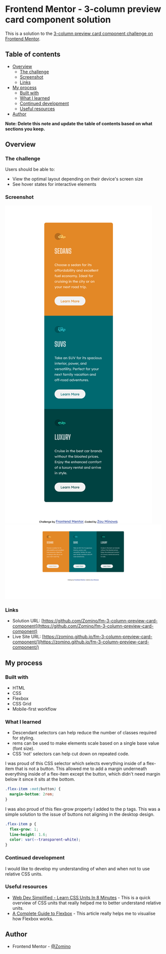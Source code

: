 # Frontend Mentor - 3-column preview card component solution

This is a solution to the [3-column preview card component challenge on Frontend Mentor](https://www.frontendmentor.io/challenges/3column-preview-card-component-pH92eAR2-).

## Table of contents

- [Overview](#overview)
  - [The challenge](#the-challenge)
  - [Screenshot](#screenshot)
  - [Links](#links)
- [My process](#my-process)
  - [Built with](#built-with)
  - [What I learned](#what-i-learned)
  - [Continued development](#continued-development)
  - [Useful resources](#useful-resources)
- [Author](#author)

**Note: Delete this note and update the table of contents based on what sections you keep.**

## Overview

### The challenge

Users should be able to:

- View the optimal layout depending on their device's screen size
- See hover states for interactive elements

### Screenshot

![](./screenshot-mobile.png)
![](./screenshot-desktop.png)

### Links

- Solution URL: [https://github.com/Zomino/fm-3-column-preview-card-component](https://github.com/Zomino/fm-3-column-preview-card-component)
- Live Site URL: [https://zomino.github.io/fm-3-column-preview-card-component/](https://zomino.github.io/fm-3-column-preview-card-component/)

## My process

### Built with

- HTML
- CSS
- Flexbox
- CSS Grid
- Mobile-first workflow

### What I learned

- Descendant selectors can help reduce the number of classes required for styling.
- rems can be used to make elements scale based on a single base value (font size).
- CSS 'not' selectors can help cut down on repeated code.

I was proud of this CSS selector which selects everything inside of a flex-item that is not a button. This allowed me to add a margin underneath everything inside of a flex-item except the button, which didn't need margin below it since it sits at the bottom.

```css
.flex-item :not(button) {
  margin-bottom: 2rem;
}
```

I was also proud of this flex-grow property I added to the p tags. This was a simple solution to the issue of buttons not aligning in the desktop design.

```css
.flex-item p {
  flex-grow: 1;
  line-height: 1.6;
  color: var(--transparent-white);
}
```

### Continued development

I would like to develop my understanding of when and when not to use relative CSS units.

### Useful resources

- [Web Dev Simplified - Learn CSS Units In 8 Minutes](https://www.youtube.com/watch?v=-GR52czEd-0) - This is a quick overview of CSS units that really helped me to better understand relative units.
- [A Complete Guide to Flexbox](https://css-tricks.com/snippets/css/a-guide-to-flexbox/) - This article really helps me to visualise how Flexbox works.

## Author

- Frontend Mentor - [@Zomino](https://www.frontendmentor.io/profile/Zomino)
